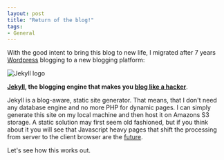 ```yaml
---
layout: post
title: "Return of the blog!"
tags: 
- General
---
```

With the good intent to bring this blog to new life, I migrated after 7 years 
[Wordpress](http://wordpress.org/) blogging to a new blogging 
platform: 

![Jekyll logo](http://dl.dropbox.com/u/203791/www/jekyll.png)

**[Jekyll](https://github.com/mojombo/jekyll), the blogging 
engine that makes you [blog like a hacker](http://goo.gl/VbHzq)**.

Jekyll is a blog-aware, static site generator. That means, that I don't need 
any database engine and no more PHP for dynamic pages. I can simply generate 
this site on my local machine and then host it on Amazons S3 storage. 
A static solution may first seem old fashioned, but if you think about it 
you will see that Javascript heavy pages that shift the processing from server
to the client browser are the [future](http://goo.gl/I0AVf).

Let's see how this works out.
